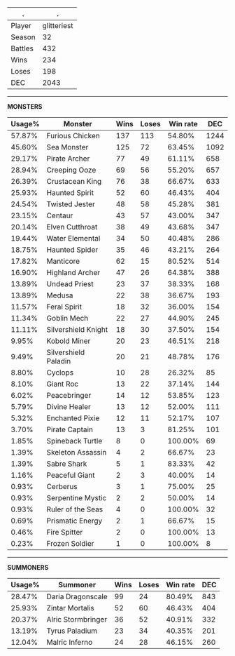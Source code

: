 .|.
|-|-
Player|glitteriest
Season|32
Battles|432
Wins|234
Loses|198
DEC|2043

---
**MONSTERS**

Usage%|Monster|Wins|Loses|Win rate|DEC|
-|-|-|-|-|-|
57.87%|Furious Chicken|137|113|54.80%|1244|
45.60%|Sea Monster|125|72|63.45%|1092|
29.17%|Pirate Archer|77|49|61.11%|658|
28.94%|Creeping Ooze|69|56|55.20%|657|
26.39%|Crustacean King|76|38|66.67%|633|
25.93%|Haunted Spirit|52|60|46.43%|404|
24.54%|Twisted Jester|48|58|45.28%|381|
23.15%|Centaur|43|57|43.00%|347|
20.14%|Elven Cutthroat|38|49|43.68%|347|
19.44%|Water Elemental|34|50|40.48%|286|
18.75%|Haunted Spider|35|46|43.21%|264|
17.82%|Manticore|62|15|80.52%|514|
16.90%|Highland Archer|47|26|64.38%|388|
13.89%|Undead Priest|23|37|38.33%|168|
13.89%|Medusa|22|38|36.67%|193|
11.57%|Feral Spirit|18|32|36.00%|154|
11.34%|Goblin Mech|22|27|44.90%|245|
11.11%|Silvershield Knight|18|30|37.50%|154|
9.95%|Kobold Miner|20|23|46.51%|218|
9.49%|Silvershield Paladin|20|21|48.78%|176|
8.80%|Cyclops|10|28|26.32%|85|
8.10%|Giant Roc|13|22|37.14%|144|
6.02%|Peacebringer|14|12|53.85%|123|
5.79%|Divine Healer|13|12|52.00%|111|
5.32%|Enchanted Pixie|12|11|52.17%|107|
3.70%|Pirate Captain|13|3|81.25%|101|
1.85%|Spineback Turtle|8|0|100.00%|69|
1.39%|Skeleton Assassin|4|2|66.67%|23|
1.39%|Sabre Shark|5|1|83.33%|42|
1.16%|Peaceful Giant|2|3|40.00%|14|
0.93%|Cerberus|3|1|75.00%|25|
0.93%|Serpentine Mystic|2|2|50.00%|14|
0.93%|Ruler of the Seas|4|0|100.00%|32|
0.69%|Prismatic Energy|2|1|66.67%|15|
0.46%|Fire Spitter|2|0|100.00%|13|
0.23%|Frozen Soldier|1|0|100.00%|8|

---
**SUMMONERS**

Usage%|Summoner|Wins|Loses|Win rate|DEC|
-|-|-|-|-|-|
28.47%|Daria Dragonscale|99|24|80.49%|843|
25.93%|Zintar Mortalis|52|60|46.43%|404|
20.37%|Alric Stormbringer|36|52|40.91%|332|
13.19%|Tyrus Paladium|23|34|40.35%|201|
12.04%|Malric Inferno|24|28|46.15%|260|
